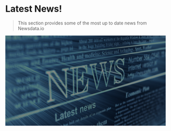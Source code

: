 # Latest News!
> This section provides some of the most up to date news from Newsdata.io

![latest news](../../resources/images/latestnews.png)